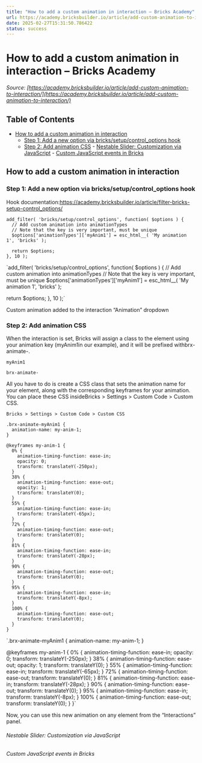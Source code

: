```yaml
---
title: "How to add a custom animation in interaction – Bricks Academy"
url: https://academy.bricksbuilder.io/article/add-custom-animation-to-interaction/
date: 2025-02-27T15:31:50.786422
status: success
---
```


# How to add a custom animation in interaction – Bricks Academy

*Source: [https://academy.bricksbuilder.io/article/add-custom-animation-to-interaction/](https://academy.bricksbuilder.io/article/add-custom-animation-to-interaction/)*

## Table of Contents

- [How to add a custom animation in interaction](#how-to-add-a-custom-animation-in-interaction)
  - [Step 1: Add a new option via bricks/setup/control_options hook](#step-1-add-a-new-option-via-brickssetupcontroloptions-hook)
  - [Step 2: Add animation CSS](#step-2-add-animation-css)
        - [Nestable Slider: Customization via JavaScript](#nestable-slider-customization-via-javascript)
        - [Custom JavaScript events in Bricks](#custom-javascript-events-in-bricks)

## How to add a custom animation in interaction

### Step 1: Add a new option via bricks/setup/control_options hook

Hook documentation:https://academy.bricksbuilder.io/article/filter-bricks-setup-control_options/

```
add_filter( 'bricks/setup/control_options', function( $options ) {
  // Add custom animation into animationTypes
  // Note that the key is very important, must be unique
  $options['animationTypes']['myAnim1'] = esc_html__( 'My animation 1', 'bricks' );

  return $options;
}, 10 );
```

`add_filter( 'bricks/setup/control_options', function( $options ) {
  // Add custom animation into animationTypes
  // Note that the key is very important, must be unique
  $options['animationTypes']['myAnim1'] = esc_html__( 'My animation 1', 'bricks' );

  return $options;
}, 10 );`

Custom animation added to the interaction “Animation” dropdown

### Step 2: Add animation CSS

When the interaction is set, Bricks will assign a class to the element using your animation key (myAnim1in our example), and it will be prefixed withbrx-animate-.

`myAnim1`

`brx-animate-`

All you have to do is create a CSS class that sets the animation name for your element, along with the corresponding keyframes for your animation. You can place these CSS insideBricks > Settings > Custom Code > Custom CSS.

`Bricks > Settings > Custom Code > Custom CSS`

```
.brx-animate-myAnim1 {
  animation-name: my-anim-1;
}

@keyframes my-anim-1 {
  0% {
    animation-timing-function: ease-in;
    opacity: 0;
    transform: translateY(-250px);
  }
  38% {
    animation-timing-function: ease-out;
    opacity: 1;
    transform: translateY(0);
  }
  55% {
    animation-timing-function: ease-in;
    transform: translateY(-65px);
  }
  72% {
    animation-timing-function: ease-out;
    transform: translateY(0);
  }
  81% {
    animation-timing-function: ease-in;
    transform: translateY(-28px);
  }
  90% {
    animation-timing-function: ease-out;
    transform: translateY(0);
  }
  95% {
    animation-timing-function: ease-in;
    transform: translateY(-8px);
  }
  100% {
    animation-timing-function: ease-out;
    transform: translateY(0);
  }
}
```

`.brx-animate-myAnim1 {
  animation-name: my-anim-1;
}

@keyframes my-anim-1 {
  0% {
    animation-timing-function: ease-in;
    opacity: 0;
    transform: translateY(-250px);
  }
  38% {
    animation-timing-function: ease-out;
    opacity: 1;
    transform: translateY(0);
  }
  55% {
    animation-timing-function: ease-in;
    transform: translateY(-65px);
  }
  72% {
    animation-timing-function: ease-out;
    transform: translateY(0);
  }
  81% {
    animation-timing-function: ease-in;
    transform: translateY(-28px);
  }
  90% {
    animation-timing-function: ease-out;
    transform: translateY(0);
  }
  95% {
    animation-timing-function: ease-in;
    transform: translateY(-8px);
  }
  100% {
    animation-timing-function: ease-out;
    transform: translateY(0);
  }
}`

Now, you can use this new animation on any element from the “Interactions” panel.

###### Nestable Slider: Customization via JavaScript

###### Custom JavaScript events in Bricks

